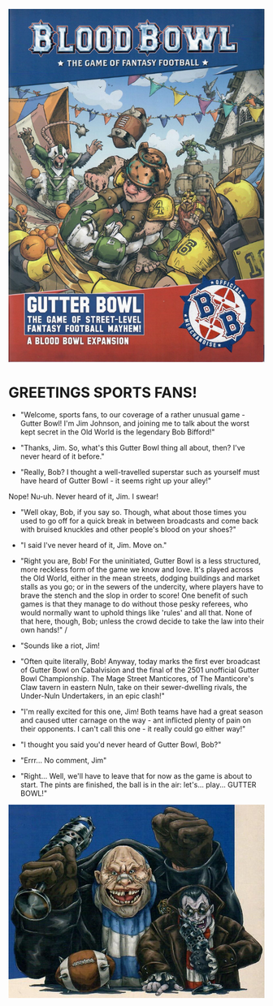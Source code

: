 ![](../media/gutter_bowl/cover.jpeg)

# GREETINGS SPORTS FANS!

* "Welcome, sports fans, to our coverage of a rather unusual game - Gutter Bowl! I'm Jim Johnson, and joining me to talk about the worst kept secret in the Old World is the legendary Bob Bifford!"

* "Thanks, Jim. So, what's this Gutter Bowl thing all about, then? I've never heard of it before."

* "Really, Bob? I thought a well-travelled superstar such as yourself must have heard of Gutter Bowl - it seems right up your alley!"

Nope! Nu-uh. Never heard of it, Jim. I swear!

* "Well okay, Bob, if you say so. Though, what about those times you used to go off for a quick break in between broadcasts and come back with bruised knuckles and other people's blood on your shoes?"

* "I said I've never heard of it, Jim. Move on."

* "Right you are, Bob! For the uninitiated, Gutter Bowl is a less structured, more reckless form of the game we know and love. It's played across the Old World, either in the mean streets, dodging buildings and market stalls as you go; or in the sewers of the undercity, where players have to brave the stench and the slop in order to score! One benefit of such games is that they manage to do without those pesky referees, who would normally want to uphold things like 'rules' and all that. None of that here, though, Bob; unless the crowd decide to take the law into their own hands!" /

* "Sounds like a riot, Jim!

* "Often quite literally, Bob! Anyway, today marks the first ever broadcast of Gutter Bowl on Cabalvision and the final of the 2501 unofficial Gutter Bowl Championship. The Mage Street Manticores, of The Manticore's Claw tavern in eastern Nuln, take on their sewer-dwelling rivals, the Under-Nuln Undertakers, in an epic clash!"

* "I'm really excited for this one, Jim! Both teams have had a great season and caused utter carnage on the way - ant inflicted plenty of pain on their opponents. I can't call this one - it really could go either way!"

* "I thought you said you'd never heard of Gutter Bowl, Bob?"

* "Errr... No comment, Jim"

* "Right... Well, we'll have to leave that for now as the game is about to start. The pints are finished, the ball is in the air: let's... play... GUTTER BOWL!"

![](../media/gutter_bowl/bob_and_jim.jpeg)